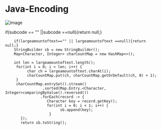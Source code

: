 # Java-Encoding
![image](https://user-images.githubusercontent.com/50263561/119373252-e2d0a780-bcc0-11eb-9424-6403f280fedb.png)
  

 if(subcode == "" ||subcode ==null){return null;}
        
        
        
        if(largeamountoftext=="" || largeamountoftext ==null){return null;}
        StringBuilder sb = new StringBuilder();
        Map<Character, Integer> charCountMap = new HashMap<>();

        int len = largeamountoftext.length();
         for(int i = 0; i < len; i++) {
              char ch = largeamountoftext.charAt(i);
              charCountMap.put(ch, charCountMap.getOrDefault(ch, 0) + 1);
         }
         charCountMap.entrySet().stream()
                     .sorted(Map.Entry.<Character, Integer>comparingByValue().reversed())
                    .forEach(record -> {
                       Character key = record.getKey();
                       for(int i = 0; i < 1; i++) {
                             sb.append(key);
                        }
           });
           return sb.toString();

